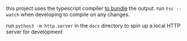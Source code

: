 this project uses the typescript compiler [to bundle](https://mattallan.me/posts/modern-javascript-without-a-bundler/) the output. run `tsc --watch` when developing to compile on any changes.

run `python3 -m http.server` in the `docs` directory to spin up a local HTTP server for development